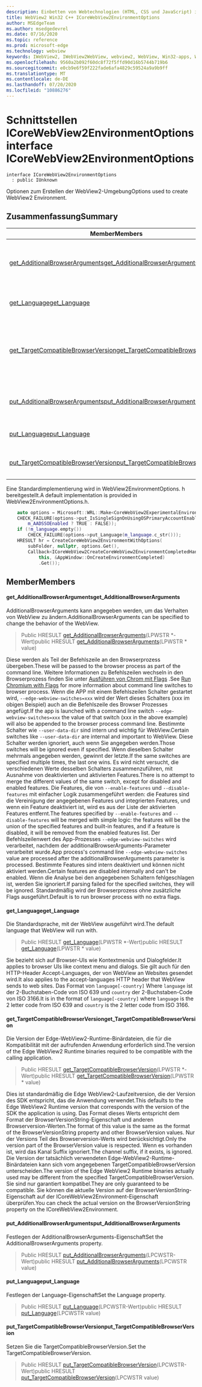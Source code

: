 ```yaml
---
description: Einbetten von Webtechnologien (HTML, CSS und JavaScript) in ihre systemeigenen Anwendungen mit dem Microsoft Edge WebView2-Steuerelement
title: WebView2 Win32 C++ ICoreWebView2EnvironmentOptions
author: MSEdgeTeam
ms.author: msedgedevrel
ms.date: 07/16/2020
ms.topic: reference
ms.prod: microsoft-edge
ms.technology: webview
keywords: IWebView2, IWebView2WebView, webview2, WebView, Win32-apps, Win32, Edge, ICoreWebView2, ICoreWebView2Controller, Browser-Steuerelement, Edge-HTML, ICoreWebView2EnvironmentOptions
ms.openlocfilehash: 9560a2b092f60dc8f72f5ffd90d16b5744b719b6
ms.sourcegitcommit: e0cb9e6f59f222fade6afa4829c59524a9a9b9ff
ms.translationtype: MT
ms.contentlocale: de-DE
ms.lasthandoff: 07/20/2020
ms.locfileid: "10886276"
---
```

# <span data-ttu-id="6fb8c-104">Schnittstellen ICoreWebView2EnvironmentOptions</span><span class="sxs-lookup"><span data-stu-id="6fb8c-104">interface ICoreWebView2EnvironmentOptions</span></span> 

```
interface ICoreWebView2EnvironmentOptions
  : public IUnknown
```

<span data-ttu-id="6fb8c-105">Optionen zum Erstellen der WebView2-Umgebung</span><span class="sxs-lookup"><span data-stu-id="6fb8c-105">Options used to create WebView2 Environment.</span></span>

## <span data-ttu-id="6fb8c-106">Zusammenfassung</span><span class="sxs-lookup"><span data-stu-id="6fb8c-106">Summary</span></span>

 <span data-ttu-id="6fb8c-107">Member</span><span class="sxs-lookup"><span data-stu-id="6fb8c-107">Members</span></span>                        | <span data-ttu-id="6fb8c-108">Beschreibungen</span><span class="sxs-lookup"><span data-stu-id="6fb8c-108">Descriptions</span></span>
--------------------------------|---------------------------------------------
[<span data-ttu-id="6fb8c-109">get_AdditionalBrowserArguments</span><span class="sxs-lookup"><span data-stu-id="6fb8c-109">get_AdditionalBrowserArguments</span></span>](#get_additionalbrowserarguments) | <span data-ttu-id="6fb8c-110">AdditionalBrowserArguments kann angegeben werden, um das Verhalten von WebView zu ändern.</span><span class="sxs-lookup"><span data-stu-id="6fb8c-110">AdditionalBrowserArguments can be specified to change the behavior of the WebView.</span></span>
[<span data-ttu-id="6fb8c-111">get_Language</span><span class="sxs-lookup"><span data-stu-id="6fb8c-111">get_Language</span></span>](#get_language) | <span data-ttu-id="6fb8c-112">Die Standardsprache, mit der WebView ausgeführt wird.</span><span class="sxs-lookup"><span data-stu-id="6fb8c-112">The default language that WebView will run with.</span></span>
[<span data-ttu-id="6fb8c-113">get_TargetCompatibleBrowserVersion</span><span class="sxs-lookup"><span data-stu-id="6fb8c-113">get_TargetCompatibleBrowserVersion</span></span>](#get_targetcompatiblebrowserversion) | <span data-ttu-id="6fb8c-114">Die Version der Edge-WebView2-Runtime-Binärdateien, die für die Kompatibilität mit der aufrufenden Anwendung erforderlich sind.</span><span class="sxs-lookup"><span data-stu-id="6fb8c-114">The version of the Edge WebView2 Runtime binaries required to be compatible with the calling application.</span></span>
[<span data-ttu-id="6fb8c-115">put_AdditionalBrowserArguments</span><span class="sxs-lookup"><span data-stu-id="6fb8c-115">put_AdditionalBrowserArguments</span></span>](#put_additionalbrowserarguments) | <span data-ttu-id="6fb8c-116">Festlegen der AdditionalBrowserArguments-Eigenschaft</span><span class="sxs-lookup"><span data-stu-id="6fb8c-116">Set the AdditionalBrowserArguments property.</span></span>
[<span data-ttu-id="6fb8c-117">put_Language</span><span class="sxs-lookup"><span data-stu-id="6fb8c-117">put_Language</span></span>](#put_language) | <span data-ttu-id="6fb8c-118">Festlegen der Language-Eigenschaft</span><span class="sxs-lookup"><span data-stu-id="6fb8c-118">Set the Language property.</span></span>
[<span data-ttu-id="6fb8c-119">put_TargetCompatibleBrowserVersion</span><span class="sxs-lookup"><span data-stu-id="6fb8c-119">put_TargetCompatibleBrowserVersion</span></span>](#put_targetcompatiblebrowserversion) | <span data-ttu-id="6fb8c-120">Setzen Sie die TargetCompatibleBrowserVersion.</span><span class="sxs-lookup"><span data-stu-id="6fb8c-120">Set the TargetCompatibleBrowserVersion.</span></span>

<span data-ttu-id="6fb8c-121">Eine Standardimplementierung wird in WebView2EnvironmentOptions. h bereitgestellt.</span><span class="sxs-lookup"><span data-stu-id="6fb8c-121">A default implementation is provided in WebView2EnvironmentOptions.h.</span></span>

```cpp
    auto options = Microsoft::WRL::Make<CoreWebView2ExperimentalEnvironmentOptions>();
    CHECK_FAILURE(options->put_IsSingleSignOnUsingOSPrimaryAccountEnabled(
        m_AADSSOEnabled ? TRUE : FALSE));
    if (!m_language.empty())
        CHECK_FAILURE(options->put_Language(m_language.c_str()));
    HRESULT hr = CreateCoreWebView2EnvironmentWithOptions(
        subFolder, nullptr, options.Get(),
        Callback<ICoreWebView2CreateCoreWebView2EnvironmentCompletedHandler>(
            this, &AppWindow::OnCreateEnvironmentCompleted)
            .Get());
```

## <span data-ttu-id="6fb8c-122">Member</span><span class="sxs-lookup"><span data-stu-id="6fb8c-122">Members</span></span>

#### <span data-ttu-id="6fb8c-123">get_AdditionalBrowserArguments</span><span class="sxs-lookup"><span data-stu-id="6fb8c-123">get_AdditionalBrowserArguments</span></span> 

<span data-ttu-id="6fb8c-124">AdditionalBrowserArguments kann angegeben werden, um das Verhalten von WebView zu ändern.</span><span class="sxs-lookup"><span data-stu-id="6fb8c-124">AdditionalBrowserArguments can be specified to change the behavior of the WebView.</span></span>

> <span data-ttu-id="6fb8c-125">Public HRESULT [get_AdditionalBrowserArguments](#get_additionalbrowserarguments)(LPWSTR \*-Wert)</span><span class="sxs-lookup"><span data-stu-id="6fb8c-125">public HRESULT [get_AdditionalBrowserArguments](#get_additionalbrowserarguments)(LPWSTR \* value)</span></span>

<span data-ttu-id="6fb8c-126">Diese werden als Teil der Befehlszeile an den Browserprozess übergeben.</span><span class="sxs-lookup"><span data-stu-id="6fb8c-126">These will be passed to the browser process as part of the command line.</span></span> <span data-ttu-id="6fb8c-127">Weitere Informationen zu Befehlszeilen wechseln in den Browserprozess finden Sie unter [Ausführen von Chrom mit Flags](https://aka.ms/RunChromiumWithFlags) .</span><span class="sxs-lookup"><span data-stu-id="6fb8c-127">See [Run Chromium with Flags](https://aka.ms/RunChromiumWithFlags) for more information about command line switches to browser process.</span></span> <span data-ttu-id="6fb8c-128">Wenn die APP mit einem Befehlszeilen Schalter gestartet wird, `--edge-webview-switches=xxx` wird der Wert dieses Schalters (xxx im obigen Beispiel) auch an die Befehlszeile des Browser Prozesses angefügt.</span><span class="sxs-lookup"><span data-stu-id="6fb8c-128">If the app is launched with a command line switch `--edge-webview-switches=xxx` the value of that switch (xxx in the above example) will also be appended to the browser process command line.</span></span> <span data-ttu-id="6fb8c-129">Bestimmte Schalter wie `--user-data-dir` sind intern und wichtig für WebView.</span><span class="sxs-lookup"><span data-stu-id="6fb8c-129">Certain switches like `--user-data-dir` are internal and important to WebView.</span></span> <span data-ttu-id="6fb8c-130">Diese Schalter werden ignoriert, auch wenn Sie angegeben werden.</span><span class="sxs-lookup"><span data-stu-id="6fb8c-130">Those switches will be ignored even if specified.</span></span> <span data-ttu-id="6fb8c-131">Wenn dieselben Schalter mehrmals angegeben werden, gewinnt der letzte.</span><span class="sxs-lookup"><span data-stu-id="6fb8c-131">If the same switches are specified multiple times, the last one wins.</span></span> <span data-ttu-id="6fb8c-132">Es wird nicht versucht, die verschiedenen Werte desselben Schalters zusammenzuführen, mit Ausnahme von deaktivierten und aktivierten Features.</span><span class="sxs-lookup"><span data-stu-id="6fb8c-132">There is no attempt to merge the different values of the same switch, except for disabled and enabled features.</span></span> <span data-ttu-id="6fb8c-133">Die Features, die von `--enable-features` und `--disable-features` mit einfacher Logik zusammengeführt werden: die Features sind die Vereinigung der angegebenen Features und integrierten Features, und wenn ein Feature deaktiviert ist, wird es aus der Liste der aktivierten Features entfernt.</span><span class="sxs-lookup"><span data-stu-id="6fb8c-133">The features specified by `--enable-features` and `--disable-features` will be merged with simple logic: the features will be the union of the specified features and built-in features, and if a feature is disabled, it will be removed from the enabled features list.</span></span> <span data-ttu-id="6fb8c-134">Der Befehlszeilenwert des App-Prozesses `--edge-webview-switches` wird verarbeitet, nachdem der additionalBrowserArguments-Parameter verarbeitet wurde.</span><span class="sxs-lookup"><span data-stu-id="6fb8c-134">App process's command line `--edge-webview-switches` value are processed after the additionalBrowserArguments parameter is processed.</span></span> <span data-ttu-id="6fb8c-135">Bestimmte Features sind intern deaktiviert und können nicht aktiviert werden.</span><span class="sxs-lookup"><span data-stu-id="6fb8c-135">Certain features are disabled internally and can't be enabled.</span></span> <span data-ttu-id="6fb8c-136">Wenn die Analyse bei den angegebenen Schaltern fehlgeschlagen ist, werden Sie ignoriert.</span><span class="sxs-lookup"><span data-stu-id="6fb8c-136">If parsing failed for the specified switches, they will be ignored.</span></span> <span data-ttu-id="6fb8c-137">Standardmäßig wird der Browserprozess ohne zusätzliche Flags ausgeführt.</span><span class="sxs-lookup"><span data-stu-id="6fb8c-137">Default is to run browser process with no extra flags.</span></span>

#### <span data-ttu-id="6fb8c-138">get_Language</span><span class="sxs-lookup"><span data-stu-id="6fb8c-138">get_Language</span></span> 

<span data-ttu-id="6fb8c-139">Die Standardsprache, mit der WebView ausgeführt wird.</span><span class="sxs-lookup"><span data-stu-id="6fb8c-139">The default language that WebView will run with.</span></span>

> <span data-ttu-id="6fb8c-140">Public HRESULT [get_Language](#get_language)(LPWSTR \*-Wert)</span><span class="sxs-lookup"><span data-stu-id="6fb8c-140">public HRESULT [get_Language](#get_language)(LPWSTR \* value)</span></span>

<span data-ttu-id="6fb8c-141">Sie bezieht sich auf Browser-UIs wie Kontextmenüs und Dialogfelder.</span><span class="sxs-lookup"><span data-stu-id="6fb8c-141">It applies to browser UIs like context menu and dialogs.</span></span> <span data-ttu-id="6fb8c-142">Sie gilt auch für den HTTP-Header Accept-Languages, der von WebView an Websites gesendet wird.</span><span class="sxs-lookup"><span data-stu-id="6fb8c-142">It also applies to the accept-languages HTTP header that WebView sends to web sites.</span></span> <span data-ttu-id="6fb8c-143">Das Format von `language[-country]` Where `language` ist der 2-Buchstaben-Code von ISO 639 und `country` der 2-Buchstaben-Code von ISO 3166.</span><span class="sxs-lookup"><span data-stu-id="6fb8c-143">It is in the format of `language[-country]` where `language` is the 2 letter code from ISO 639 and `country` is the 2 letter code from ISO 3166.</span></span>

#### <span data-ttu-id="6fb8c-144">get_TargetCompatibleBrowserVersion</span><span class="sxs-lookup"><span data-stu-id="6fb8c-144">get_TargetCompatibleBrowserVersion</span></span> 

<span data-ttu-id="6fb8c-145">Die Version der Edge-WebView2-Runtime-Binärdateien, die für die Kompatibilität mit der aufrufenden Anwendung erforderlich sind.</span><span class="sxs-lookup"><span data-stu-id="6fb8c-145">The version of the Edge WebView2 Runtime binaries required to be compatible with the calling application.</span></span>

> <span data-ttu-id="6fb8c-146">Public HRESULT [get_TargetCompatibleBrowserVersion](#get_targetcompatiblebrowserversion)(LPWSTR \*-Wert)</span><span class="sxs-lookup"><span data-stu-id="6fb8c-146">public HRESULT [get_TargetCompatibleBrowserVersion](#get_targetcompatiblebrowserversion)(LPWSTR \* value)</span></span>

<span data-ttu-id="6fb8c-147">Dies ist standardmäßig die Edge WebView2-Laufzeitversion, die der Version des SDK entspricht, das die Anwendung verwendet.</span><span class="sxs-lookup"><span data-stu-id="6fb8c-147">This defaults to the Edge WebView2 Runtime version that corresponds with the version of the SDK the application is using.</span></span> <span data-ttu-id="6fb8c-148">Das Format dieses Werts entspricht dem Format der BrowserVersionString-Eigenschaft und anderen Browserversion-Werten.</span><span class="sxs-lookup"><span data-stu-id="6fb8c-148">The format of this value is the same as the format of the BrowserVersionString property and other BrowserVersion values.</span></span> <span data-ttu-id="6fb8c-149">Nur der Versions Teil des Browserversion-Werts wird berücksichtigt.</span><span class="sxs-lookup"><span data-stu-id="6fb8c-149">Only the version part of the BrowserVersion value is respected.</span></span> <span data-ttu-id="6fb8c-150">Wenn es vorhanden ist, wird das Kanal Suffix ignoriert.</span><span class="sxs-lookup"><span data-stu-id="6fb8c-150">The channel suffix, if it exists, is ignored.</span></span> <span data-ttu-id="6fb8c-151">Die Version der tatsächlich verwendeten Edge-WebView2-Runtime-Binärdateien kann sich vom angegebenen TargetCompatibleBrowserVersion unterscheiden.</span><span class="sxs-lookup"><span data-stu-id="6fb8c-151">The version of the Edge WebView2 Runtime binaries actually used may be different from the specified TargetCompatibleBrowserVersion.</span></span> <span data-ttu-id="6fb8c-152">Sie sind nur garantiert kompatibel.</span><span class="sxs-lookup"><span data-stu-id="6fb8c-152">They are only guaranteed to be compatible.</span></span> <span data-ttu-id="6fb8c-153">Sie können die aktuelle Version auf der BrowserVersionString-Eigenschaft auf der ICoreWebView2Environment-Eigenschaft überprüfen.</span><span class="sxs-lookup"><span data-stu-id="6fb8c-153">You can check the actual version on the BrowserVersionString property on the ICoreWebView2Environment.</span></span>

#### <span data-ttu-id="6fb8c-154">put_AdditionalBrowserArguments</span><span class="sxs-lookup"><span data-stu-id="6fb8c-154">put_AdditionalBrowserArguments</span></span> 

<span data-ttu-id="6fb8c-155">Festlegen der AdditionalBrowserArguments-Eigenschaft</span><span class="sxs-lookup"><span data-stu-id="6fb8c-155">Set the AdditionalBrowserArguments property.</span></span>

> <span data-ttu-id="6fb8c-156">Public HRESULT [put_AdditionalBrowserArguments](#put_additionalbrowserarguments)(LPCWSTR-Wert)</span><span class="sxs-lookup"><span data-stu-id="6fb8c-156">public HRESULT [put_AdditionalBrowserArguments](#put_additionalbrowserarguments)(LPCWSTR value)</span></span>

#### <span data-ttu-id="6fb8c-157">put_Language</span><span class="sxs-lookup"><span data-stu-id="6fb8c-157">put_Language</span></span> 

<span data-ttu-id="6fb8c-158">Festlegen der Language-Eigenschaft</span><span class="sxs-lookup"><span data-stu-id="6fb8c-158">Set the Language property.</span></span>

> <span data-ttu-id="6fb8c-159">Public HRESULT [put_Language](#put_language)(LPCWSTR-Wert)</span><span class="sxs-lookup"><span data-stu-id="6fb8c-159">public HRESULT [put_Language](#put_language)(LPCWSTR value)</span></span>

#### <span data-ttu-id="6fb8c-160">put_TargetCompatibleBrowserVersion</span><span class="sxs-lookup"><span data-stu-id="6fb8c-160">put_TargetCompatibleBrowserVersion</span></span> 

<span data-ttu-id="6fb8c-161">Setzen Sie die TargetCompatibleBrowserVersion.</span><span class="sxs-lookup"><span data-stu-id="6fb8c-161">Set the TargetCompatibleBrowserVersion.</span></span>

> <span data-ttu-id="6fb8c-162">Public HRESULT [put_TargetCompatibleBrowserVersion](#put_targetcompatiblebrowserversion)(LPCWSTR-Wert)</span><span class="sxs-lookup"><span data-stu-id="6fb8c-162">public HRESULT [put_TargetCompatibleBrowserVersion](#put_targetcompatiblebrowserversion)(LPCWSTR value)</span></span>

